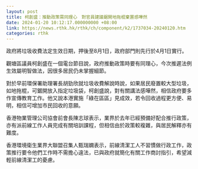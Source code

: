 ```yaml
---
layout: post
title: 柯創盛：推動政策需同理心　對官員建議鋸開地拖棍棄置感嘩然
date: 2024-01-20 10:12:17.000000000 +08:00
link: https://news.rthk.hk/rthk/ch/component/k2/1737034-20240120.htm
categories: rthk
---
```


政府將垃圾收費法定生效日期，押後至8月1日，政府部門則先行於4月1日實行。

觀塘區議員柯創盛在一個電台節目說，政府推動政策時要有同理心，今次推遲法例生效屬明智做法，因很多居民仍未掌握細節。

對於早前環保署助理署長胡勁欣就垃圾收費解說時說，如果居民廢置較大型垃圾，如地拖棍，可鋸開放入指定垃圾袋，柯創盛說，對有關講法感嘩然，相信政府要多作宣傳教育工作。他又說本港實施「綠在區區」見成效，若令回收過程更方便、易明，相信可增加市民回收的意願。

香港物業管理公司協會前會長陳志球表示，業界於去年已經預備好配合推行政策，亦有派前線工作人員完成有關培訓課程，但相信由於政策較複雜，與居民解釋亦有難度。

香港環境衛生業界大聯盟召集人甄瑞嫻表示，前線清潔工人不習慣做行政工作，政策推行要令他們工作時不需擔心違法，已與政府就簡化有關工作商討指引，希望減輕前線清潔工的憂慮。
